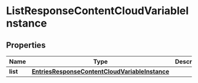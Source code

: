 
# ListResponseContentCloudVariableInstance

## Properties
Name | Type | Description | Notes
------------ | ------------- | ------------- | -------------
**list** | [**EntriesResponseContentCloudVariableInstance**](EntriesResponseContentCloudVariableInstance.md) |  |  [optional]



